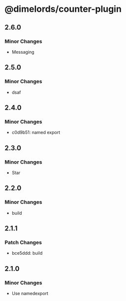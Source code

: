# @dimelords/counter-plugin

## 2.6.0

### Minor Changes

- Messaging

## 2.5.0

### Minor Changes

- dsaf

## 2.4.0

### Minor Changes

- c0d9b51: named export

## 2.3.0

### Minor Changes

- Star

## 2.2.0

### Minor Changes

- build

## 2.1.1

### Patch Changes

- bce5ddd: build

## 2.1.0

### Minor Changes

- Use namedexport
